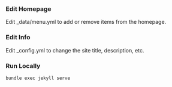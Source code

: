 ### Edit Homepage
Edit _data/menu.yml to add or remove items from the homepage.

### Edit Info
Edit _config.yml to change the site title, description, etc.

### Run Locally

```bash
bundle exec jekyll serve
```